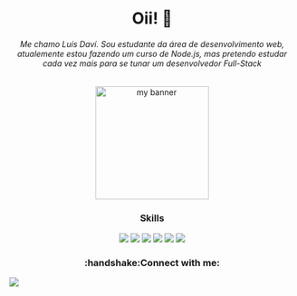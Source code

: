 <h1 align="center">Oii! 👋</h1> 

<h6 align="center"> Me chamo Luís Daví. Sou estudante da área de desenvolvimento web, atualemente estou fazendo um curso de Node.js, mas pretendo estudar cada vez mais para se tunar um desenvolvedor Full-Stack</h6>

<p align="center">
  <img width=”200" height="200" src="https://user-images.githubusercontent.com/89264926/130262999-9f0b85cf-127c-4ea4-9701-0070f5820a2b.png" alt="my banner">
</p>

<h3 align="center">Skills</h3>
<p align="center">                
 <img src="https://img.shields.io/badge/HTML5-E34F26?style=for-the-badge&logo=html5&logoColor=white"></img>
 <img src="https://img.shields.io/badge/CSS3-1572B6?style=for-the-badge&logo=css3&logoColor=white"></img>
 <img src="https://img.shields.io/badge/JavaScript-F7DF1E?style=for-the-badge&logo=javascript&logoColor=black"></img>
 <img src="https://img.shields.io/badge/Node.js-43853D?style=for-the-badge&logo=node.js&logoColor=white"></img>
 <img src="https://img.shields.io/badge/Vue.js-35495E?style=for-the-badge&logo=vue.js&logoColor=4FC08D"></img>
 <img src="https://img.shields.io/badge/MongoDB-4EA94B?style=for-the-badge&logo=mongodb&logoColor=white"></img>
</p>    
                                                                                                        
<h3 align="center">:handshake:Connect with me:</h3
<p align="center">
  <a herf="https://www.linkedin.com/in/lu%C3%ADs-dav%C3%AD-rebou%C3%A7as-0778b421a/"><img src="https://img.shields.io/badge/LinkedIn-0077B5?style=for-the-badge&logo=linkedin&logoColor=white"></img></a>                                                                                                            
</p>                                                                                                            
